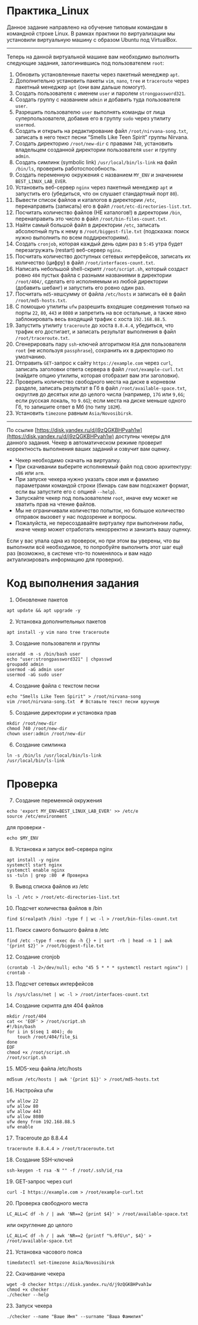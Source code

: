 # Практика_Linux

Данное задание направлено на обучение типовым командам в командной строке Linux. В рамках практики по виртуализации мы установили виртуальную машину с образом Ubuntu под VirtualBox.

---

Теперь на данной виртуальной машине вам необходимо выполнить следующие задания, залогинившись под пользователем `root`:

1. Обновить установленные пакеты через пакетный менеджер `apt`.
2. Дополнительно установить пакеты `vim`, `nano`, `tree` и `traceroute` через пакетный менеджер `apt` (они вам дальше помогут).
3. Создать пользователя с именем `user` и паролем `strongpassword321`.
4. Создать группу с названием `admin` и добавить туда пользователя `user`.
5. Разрешить пользователю `user` выполнять команды от лица суперпользователя, добавив его в группу `sudo` через утилиту `usermod`.
6. Создать и открыть на редактирование файл `/root/nirvana-song.txt`, записать в него текст песни “Smells Like Teen Spirit” группы Nirvana.
7. Создать директорию `/root/new-dir` с правами `740`, установить владельцем созданной директории пользователя `user` и группу `admin`.
8. Создать симлинк (symbolic link) `/usr/local/bin/ls-link` на файл `/bin/ls`, проверить работоспособность.
9. Создать переменную окружения с названием `MY_ENV` и значением `BEST_LINUX_LAB_EVER`.
10. Установить веб-сервер `nginx` через пакетный менеджер `apt` и запустить его (убедиться, что он слушает стандартный порт `80`).
11. Вывести список файлов и каталогов в директории `/etc`, перенаправить (записать) его в файл `/root/etc-directories-list.txt`.
12. Посчитать количество файлов (НЕ каталогов!) в директории `/bin`, перенаправить это число в файл `/root/bin-files-count.txt`.
13. Найти самый большой файл в директории `/etc`, записать абсолютный путь к нему в `/root/biggest-file.txt` (подсказка: поиск нужно выполнить по всем поддиректориям).
14. Создать `cronjob`, которая каждый день один раз в `5:45` утра будет перезагружать (restart) веб-сервер `nginx`.
15. Посчитать количество доступных сетевых интерфейсов, записать их количество (цифру) в файл `/root/interfaces-count.txt`.
16. Написать небольшой shell-скрипт `/root/script.sh`, который создаст ровно `404` пустых файла с разными названиями в директории `/root/404/`, сделать его исполняемым из любой директории (добавить шебанг) и запустить его ровно один раз.
17. Посчитать `md5`-хешсумму от файла `/etc/hosts` и записать её в файл `/root/md5-hosts.txt`.
18. С помощью утилиты `ufw` разрешить входящие соединения только на порты `22`, `80`, `443` и `8080` и запретить на все остальные, а также явно заблокировать весь входящий трафик с хоста `192.168.88.5`.
19. Запустить утилиту `traceroute` до хоста `8.8.4.4`, убедиться, что трафик его достигает, и записать результат выполнения в файл `/root/traceroute.txt`.
20. Сгенерировать пару `ssh`-ключей алгоритмом `RSA` для пользователя `root` (не используя `passphrase`), сохранить их в директорию по умолчанию.
21. Отправить `GET`-запрос к сайту `https://example.com` через `curl`, записать заголовки ответа сервера в файл `/root/example-curl.txt` (найдите опцию утилиты, которая отобразит вам эти заголовки).
22. Проверить количество свободного места на диске в корневом разделе, записать результат в Гб в файл `/root/available-space.txt`, округлив до десятых или до целого числа (например, `17G` или `9,6G`; если русская локаль, то `9.6G`); если места на диске меньше одного Гб, то запишите ответ в Мб (по типу `182M`).
23. Установить `timezone` равным `Asia/Novosibirsk`.

---

По ссылке [https://disk.yandex.ru/d/j9zQGKBHPvah1w](https://disk.yandex.ru/d/j9zQGKBHPvah1w) доступны чекеры для данного задания. Чекер в автоматическом режиме проверит корректность выполнения ваших заданий и озвучит вам оценку.

- Чекер необходимо скачать на виртуалку.
- При скачивании выберите исполняемый файл под свою архитектуру: `x86` или `arm`.
- При запуске чекера нужно указать свои имя и фамилию параметрами командой строки (бинарь сам вам подскажет формат, если вы запустите его с опцией `--help`).
- Запускайте чекер под пользователем `root`, иначе ему может не хватить прав на чтение файлов.
- Мы не ограничивали количество попыток, но большое количество отправок вызовет у нас подозрение и вопросы.
- Пожалуйста, не пересоздавайте виртуалку при выполнении лабы, иначе чекер может отработать некорректно и занизить вашу оценку.

Если у вас упала одна из проверок, но при этом вы уверены, что вы выполнили всё необходимое, то попробуйте выполнить этот шаг ещё раз (возможно, в системе что-то поменялось и вам надо актуализировать информацию для проверки).


# Код выполнения задания

1. Обновление пакетов
```shell
apt update && apt upgrade -y
```

2. Установка дополнительных пакетов
```shell
apt install -y vim nano tree traceroute
```

3. Создание пользователя и группы
```shell
useradd -m -s /bin/bash user
echo "user:strongpassword321" | chpasswd
groupadd admin
usermod -aG admin user
usermod -aG sudo user
```

4. Создание файла с текстом песни
```
echo "Smells Like Teen Spirit" > /root/nirvana-song
vim /root/nirvana-song.txt  # Вставьте текст песни вручную
```

5. Создание директории и установка прав
```
mkdir /root/new-dir
chmod 740 /root/new-dir
chown user:admin /root/new-dir
```

6. Создание симлинка
```
ln -s /bin/ls /usr/local/bin/ls-link
/usr/local/bin/ls-link 
```
 # Проверка

7. Создание переменной окружения
```
echo 'export MY_ENV=BEST_LINUX_LAB_EVER' >> /etc/e
source /etc/environment
```
для проверки - 
```shell
echo $MY_ENV
```

8. Установка и запуск веб-сервера nginx
```
apt install -y nginx
systemctl start nginx
systemctl enable nginx
ss -tuln | grep :80  # Проверка
```

9. Вывод списка файлов из /etc
```shell
ls -l /etc > /root/etc-directories-list.txt
```

10. Подсчет количества файлов в /bin
```shell
find $(realpath /bin) -type f | wc -l > /root/bin-files-count.txt
```

11. Поиск самого большого файла в /etc
```shell
find /etc -type f -exec du -h {} + | sort -rh | head -n 1 | awk '{print $2}' > /root/biggest-file.txt
```

12. Создание cronjob
```shell
(crontab -l 2>/dev/null; echo "45 5 * * * systemctl restart nginx") | crontab -
```

13. Подсчет сетевых интерфейсов
```shell
ls /sys/class/net | wc -l > /root/interfaces-count.txt
```

14. Создание скрипта для 404 файлов
```shell
mkdir /root/404
cat << 'EOF' > /root/script.sh
#!/bin/bash
for i in $(seq 1 404); do
    touch /root/404/file_$i
done
EOF
chmod +x /root/script.sh
/root/script.sh
```

15. MD5-хеш файла /etc/hosts
```shell
md5sum /etc/hosts | awk '{print $1}' > /root/md5-hosts.txt
```

16. Настройка ufw
```
ufw allow 22
ufw allow 80
ufw allow 443
ufw allow 8080
ufw deny from 192.168.88.5
ufw enable
```

17. Traceroute до 8.8.4.4
```shell
traceroute 8.8.4.4 > /root/traceroute.txt
```

18. Создание SSH-ключей
```shell
ssh-keygen -t rsa -N "" -f /root/.ssh/id_rsa
```

19. GET-запрос через curl
```shell
curl -I https://example.com > /root/example-curl.txt
```

20. Проверка свободного места
```shell
LC_ALL=C df -h / | awk 'NR==2 {print $4}' > /root/available-space.txt
```

или округление до целого
```shell
LC_ALL=C df -h / | awk 'NR==2 {printf "%.0fG\n", $4}' > /root/available-space.txt
```

21. Установка часового пояса
```shell
timedatectl set-timezone Asia/Novosibirsk
```


22. Скачивание чекера
```shell
wget -O checker https://disk.yandex.ru/d/j9zQGKBHPvah1w
chmod +x checker
./checker --help
```

23. Запуск чекера
```shell
./checker --name "Ваше Имя" --surname "Ваша Фамилия"
```
